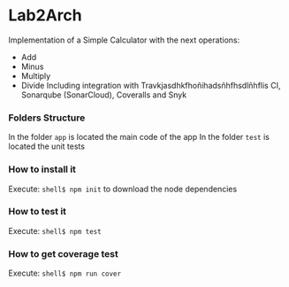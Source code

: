 # Lab2Arch
Implementation of a Simple Calculator with the next operations:
* Add
* Minus
* Multiply
* Divide
Including integration with Travkjasdhkfhoñihadsñhfhsdlñhflis CI, Sonarqube (SonarCloud), Coveralls and Snyk
### Folders Structure
In the folder `app` is located the main code of the app
In the folder `test` is located the unit tests

### How to install it
Execute:
```shell$ npm init```
to download the node dependencies
### How to test it
Execute:
```shell$ npm test```
### How to get coverage test
Execute:
```shell$ npm run cover```